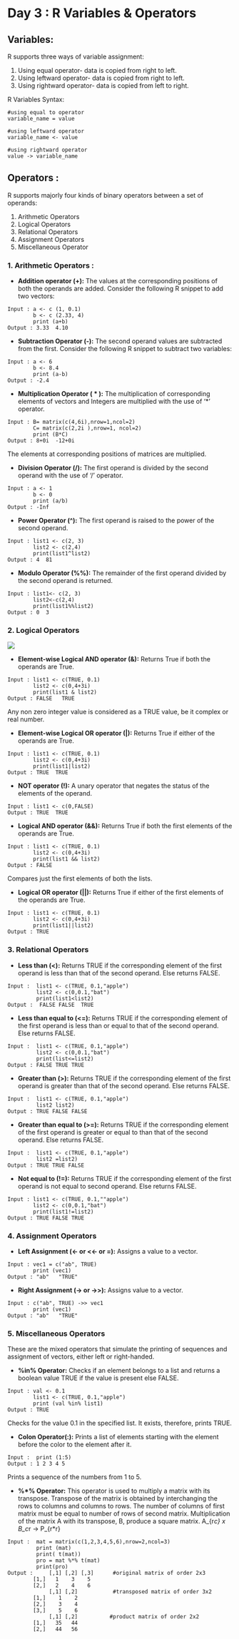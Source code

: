 # Day 3 : R Variables & Operators

## Variables:

R supports three ways of variable assignment:

1. Using equal operator- data is copied from right to left.
2. Using leftward operator- data is copied from right to left.
3. Using rightward operator- data is copied from left to right.

R Variables Syntax: 
```
#using equal to operator 
variable_name = value

#using leftward operator 
variable_name <- value

#using rightward operator 
value -> variable_name
```
## Operators :
R supports majorly four kinds of binary operators between a set of operands:

1. Arithmetic Operators
2. Logical Operators
3. Relational Operators
4. Assignment Operators
5. Miscellaneous Operator

### 1. Arithmetic Operators :
- **Addition operator (+):** 
The values at the corresponding positions of both the operands are added. Consider the following R snippet to add two vectors:
```
Input : a <- c (1, 0.1)
        b <- c (2.33, 4)
        print (a+b)
Output : 3.33  4.10 
```
- **Subtraction Operator (-):**
The second operand values are subtracted from the first. Consider the following R snippet to subtract two variables:
```
Input : a <- 6
        b <- 8.4
        print (a-b)
Output : -2.4 
```
- **Multiplication Operator ( * ):** 
The multiplication of corresponding elements of vectors and Integers are multiplied with the use of ‘*’ operator.
```
Input : B= matrix(c(4,6i),nrow=1,ncol=2) 
        C= matrix(c(2,2i ),nrow=1, ncol=2)
        print (B*C)
Output : 8+0i  -12+0i
```
The elements at corresponding positions of matrices are multiplied. 

- **Division Operator (/):** 
The first operand is divided by the second operand with the use of ‘/’ operator.
```
Input : a <- 1
        b <- 0
        print (a/b)
Output : -Inf
```
- **Power Operator (^):**
The first operand is raised to the power of the second operand.
```
Input : list1 <- c(2, 3)
        list2 <- c(2,4)
        print(list1^list2)
Output : 4  81
```

- **Modulo Operator (%%):** 
The remainder of the first operand divided by the second operand is returned.
```
Input : list1<- c(2, 3)
        list2<-c(2,4)
        print(list1%%list2)
Output : 0  3
```

### 2. Logical Operators
![](https://i1.wp.com/makemeanalyst.com/wp-content/uploads/2017/05/logical-operators-1.png?resize=506%2C267)

- **Element-wise Logical AND operator (&):**
Returns True if both the operands are True.
```
Input : list1 <- c(TRUE, 0.1)
        list2 <- c(0,4+3i)
        print(list1 & list2)
Output : FALSE   TRUE
```
Any non zero integer value is considered as a TRUE value, be it complex or real number. 
- **Element-wise Logical OR operator (|):**
Returns True if either of the operands are True.
```
Input : list1 <- c(TRUE, 0.1)
        list2 <- c(0,4+3i)
        print(list1|list2)
Output : TRUE  TRUE
```
- **NOT operator (!):** 
A unary operator that negates the status of the elements of the operand.
```
Input : list1 <- c(0,FALSE)
Output : TRUE  TRUE
```
- **Logical AND operator (&&):**
Returns True if both the first elements of the operands are True.
```
Input : list1 <- c(TRUE, 0.1)
        list2 <- c(0,4+3i)
        print(list1 && list2)
Output : FALSE 
```
Compares just the first elements of both the lists.
- **Logical OR operator (||):** 
Returns True if either of the first elements of the operands are True.
```
Input : list1 <- c(TRUE, 0.1)
        list2 <- c(0,4+3i)
        print(list1||list2)
Output : TRUE 
```
### 3. Relational Operators

- **Less than (<):**
Returns TRUE if the corresponding element of the first operand is less than that of the second operand. Else returns FALSE.
```
Input :  list1 <- c(TRUE, 0.1,"apple")
         list2 <- c(0,0.1,"bat")
         print(list1<list2)
Output :  FALSE FALSE  TRUE
```
- **Less than equal to (<=):** 
Returns TRUE if the corresponding element of the first operand is less than or equal to that of the second operand. Else returns FALSE.
```
Input :  list1 <- c(TRUE, 0.1,"apple")
         list2 <- c(0,0.1,"bat")
         print(list<=list2)
Output : FALSE TRUE TRUE
```
- **Greater than (>):** 
Returns TRUE if the corresponding element of the first operand is greater than that of the second operand. Else returns FALSE.
```
Input :  list1 <- c(TRUE, 0.1,"apple")
         list2 list2)
Output : TRUE FALSE FALSE
```
- **Greater than equal to (>=):**
Returns TRUE if the corresponding element of the first operand is greater or equal to than that of the second operand. Else returns FALSE.
```
Input :  list1 <- c(TRUE, 0.1,"apple")
         list2 =list2)
Output : TRUE TRUE FALSE
```
- **Not equal to (!=):**
Returns TRUE if the corresponding element of the first operand is not equal to second operand. Else returns FALSE.
```
Input : list1 <- c(TRUE, 0.1,""apple")
        list2 <- c(0,0.1,"bat")
        print(list1!=list2)
Output : TRUE FALSE TRUE
```
### 4. Assignment Operators
- **Left Assignment (<- or <<- or =):** 
Assigns a value to a vector.
```
Input : vec1 = c("ab", TRUE) 
        print (vec1)
Output : "ab"   "TRUE"
```
- **Right Assignment (-> or ->>):** 
Assigns value to a vector.
```
Input : c("ab", TRUE) ->> vec1
        print (vec1)
Output : "ab"   "TRUE"
```
### 5. Miscellaneous Operators
These are the mixed operators that simulate the printing of sequences and assignment of vectors, either left or right-handed. 

- **%in% Operator:** 
Checks if an element belongs to a list and returns a boolean value TRUE if the value is present else FALSE.
```
Input : val <- 0.1
        list1 <- c(TRUE, 0.1,"apple")
        print (val %in% list1)
Output : TRUE
```
Checks for the value 0.1 in the specified list. It exists, therefore, prints TRUE.
- **Colon Operator(:):** 
Prints a list of elements starting with the element before the color to the element after it.
```
Input :  print (1:5)
Output : 1 2 3 4 5
```
Prints a sequence of the numbers from 1 to 5.
- **%*% Operator:** 
This operator is used to multiply a matrix with its transpose. Transpose of the matrix is obtained by interchanging the rows to columns and columns to rows. The number of columns of first matrix must be equal to number of rows of second matrix. Multiplication of the matrix A with its transpose, B, produce a square matrix. 
A_{r*c} x B_c*r -> P_{r*r}  
```
Input :  mat = matrix(c(1,2,3,4,5,6),nrow=2,ncol=3)
         print (mat)
         print( t(mat))
         pro = mat %*% t(mat)
         print(pro)
Output :     [,1] [,2] [,3]      #original matrix of order 2x3
        [1,]   1    3    5
        [2,]   2    4    6
             [,1] [,2]           #transposed matrix of order 3x2
        [1,]    1    2
        [2,]    3    4
        [3,]    5    6
             [,1] [,2]          #product matrix of order 2x2
        [1,]   35   44
        [2,]   44   56
        
```
